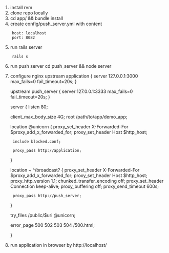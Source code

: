 1. install rvm
2. clone repo locally
3. cd app/ && bundle install
4. create config/push_server.yml with content
```
    host: localhost
    port: 8082
```
5. run rails server
```
    rails s
```

6. run push server
    cd push_server && node server

7. configure nginx
    upstream application {
      server 127.0.0.1:3000 max_fails=0 fail_timeout=20s;
    }

    upstream push_server {
      server 127.0.0.1:3333 max_fails=0 fail_timeout=20s;
    }

    server {
      listen 80;

      client_max_body_size 4G;
      root /path/to/app/demo_app;

      location @unicorn {
        proxy_set_header X-Forwarded-For $proxy_add_x_forwarded_for;
        proxy_set_header Host $http_host;

        include blocked.conf;

        proxy_pass http://application;
      }

      location ~ ^/broadcast? {
        proxy_set_header X-Forwarded-For $proxy_add_x_forwarded_for;
        proxy_set_header Host $http_host;
        proxy_http_version 1.1;
        chunked_transfer_encoding off;
        proxy_set_header Connection keep-alive;
        proxy_buffering off;
        proxy_send_timeout 600s;

        proxy_pass http://push_server;
      }

      try_files /public/$uri @unicorn;

      error_page 500 502 503 504 /500.html;

    }

8. run application in browser by http://localhost/

